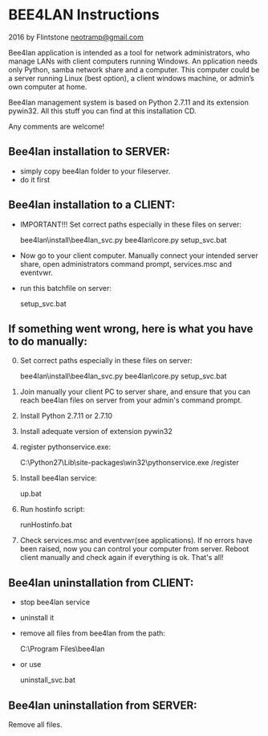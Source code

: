 BEE4LAN Instructions
====================
2016 by Flintstone
neotramp@gmail.com

Bee4lan application is intended as a tool for network administrators, who 
manage LANs with client computers running Windows. 
An pplication needs only Python, samba network share and a computer.  This 
computer could be a server running Linux (best option), a client windows machine, or 
admin’s own computer at home. 

Bee4lan management system is based on Python 2.7.11 and its extension pywin32.
All this stuff you can find at this installation CD. 

Any comments are welcome!


Bee4lan installation to SERVER:
---------------------------------
- simply copy bee4lan folder to your fileserver.
- do it first


Bee4lan installation to a CLIENT:
---------------------------------
- IMPORTANT!!! Set correct paths especially in these files on server:
    
    bee4lan\install\bee4lan_svc.py
    bee4lan\core.py
    setup_svc.bat

- Now go to your client computer. Manually connect your intended server share, open 
administrators command prompt, services.msc and eventvwr.
- run this batchfile on server:
    
    setup_svc.bat
     



If something went wrong, here is what you have to do manually:
--------------------------------------------------------------
0. Set correct paths especially in these files on server:
    
    bee4lan\install\bee4lan_svc.py
    bee4lan\core.py
    setup_svc.bat
    
1. Join manually your client PC to server share, and ensure that you can reach 
bee4lan files on server from your admin's command prompt.
2. Install Python 2.7.11 or 2.7.10
3. Install adequate version of extension pywin32
4. register pythonservice.exe:

    C:\Python27\Lib\site-packages\win32\pythonservice.exe /register
    
5. Install bee4lan service:
    
    up.bat
    
6. Run hostinfo script:

    runHostinfo.bat
    
7. Check services.msc and eventvwr(see applications). If no errors have been 
raised, now you can control your computer from server.
Reboot client manually and check again if everything is ok. That's all!   




Bee4lan uninstallation from CLIENT:
-----------------------------------
- stop bee4lan service
- uninstall it
- remove all files from bee4lan from the path:

    C:\Program Files\bee4lan
    
- or use 

    uninstall_svc.bat

   
Bee4lan uninstallation from SERVER:
-----------------------------------
Remove all files.
